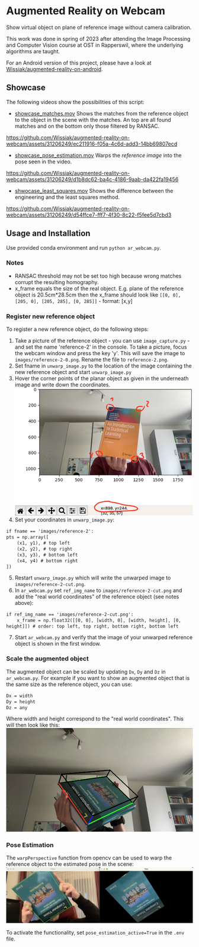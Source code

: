 # Augmented Reality on Webcam
Show virtual object on plane of reference image without camera calibration. 

This work was done in spring of 2023 after attending the Image Processing and Computer Vision course at OST in Rapperswil, where the underlying algorithms are taught.

For an Android version of this project, please have a look at [Wissiak/augmented-reality-on-android](https://github.com/Wissiak/augmented-reality-on-android/tree/main).
## Showcase
The following videos show the possibilities of this script:
- [showcase_matches.mov](./videos/showcase_matches.mov) Shows the matches from the reference object to the object in the scene with the matches. An top are all found matches and on the bottom only those filtered by RANSAC.

https://github.com/Wissiak/augmented-reality-on-webcam/assets/31206249/ec211916-f05a-4c6d-add3-14bb69807ecd

- [showcase_pose_estimation.mov](./videos/showcase_pose_estimation.mov) Warps the *reference image* into the pose seen in the video.

https://github.com/Wissiak/augmented-reality-on-webcam/assets/31206249/d1b8dc62-ba4c-4186-9aab-da422fa19456

- [shwocase_least_squares.mov](./videos/shwocase_least_squares.mov) Shows the difference between the engineering and the least squares method.

https://github.com/Wissiak/augmented-reality-on-webcam/assets/31206249/d54ffce7-fff7-4f30-8c22-f5fee5d7cbd3


## Usage and Installation
Use provided conda environment and run `python ar_webcam.py`. 

### Notes 
- RANSAC threshold may not be set too high because wrong matches corrupt the resulting homography.
- x_frame equals the size of the real object. E.g. plane of the reference object is 20.5cm*28.5cm then the x_frame should look like `[[0, 0], [205, 0], [205, 285], [0, 285]]` - format: [x,y]

### Register new reference object
To register a new reference object, do the following steps:
1. Take a picture of the reference object - you can use `image_capture.py` - and set the name 'reference-2' in the console. To take a picture, focus the webcam window and press the key 'y'. This will save the image to `images/reference-2-0.png`. Rename the file to `reference-2.png`.
2. Set fname in `unwarp_image.py` to the location of the image containing the new reference object and start `unwarp_image.py`
3. Hover the corner points of the planar object as given in the underneath image and write down the coordinates.
![](./unwarp_image.png)
4. Set your coordinates in `unwarp_image.py`:
```
if fname == 'images/reference-2':
pts = np.array([
    (x1, y1), # top left
    (x2, y2), # top right
    (x3, y3), # bottom left
    (x4, y4) # bottom right
])
```
5. Restart `unwarp_image.py` which will write the unwarped image to `images/reference-2-cut.png`.
6. In `ar_webcam.py` set `ref_img_name` to `images/reference-2-cut.png` and add the "real world coordinates" of the reference object (see notes above):
```
if ref_img_name == 'images/reference-2-cut.png':
    x_frame = np.float32([[0, 0], [width, 0], [width, height], [0, height]]) # order: top left, top right, bottom right, bottom left
```
7. Start `ar_webcam.py` and verify that the image of your unwarped reference object is shown in the first window.

### Scale the augmented object
The augmented object can be scaled by updating `Dx`, `Dy` and `Dz` in `ar_webcam.py`. For example if you want to show an augmented object that is the same size as the reference object, you can use:
```
Dx = width
Dy = height
Dz = any
```
Where width and height correspond to the "real world coordinates". This will then look like this:
![](./scaled_object.png)

### Pose Estimation
The `warpPerspective` function from opencv can be used to warp the reference object to the estimated pose in the scene:
![](./pose-estimation.png)

To activate the functionality, set `pose_estimation_active=True` in the `.env` file.
